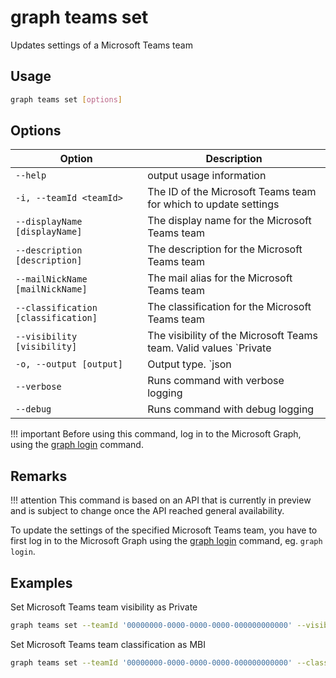 # graph teams set

Updates settings of a Microsoft Teams team

## Usage

```sh
graph teams set [options]
```

## Options

Option|Description
------|-----------
`--help`|output usage information
`-i, --teamId <teamId>`|The ID of the Microsoft Teams team for which to update settings
`--displayName [displayName]`|The display name for the Microsoft Teams team
`--description [description]`|The description for the Microsoft Teams team
`--mailNickName [mailNickName]`|The mail alias for the Microsoft Teams team
`--classification [classification]`|The classification for the Microsoft Teams team
`--visibility [visibility]`|The visibility of the Microsoft Teams team. Valid values `Private|Public`
`-o, --output [output]`|Output type. `json|text`. Default `text`
`--verbose`|Runs command with verbose logging
`--debug`|Runs command with debug logging

!!! important
    Before using this command, log in to the Microsoft Graph, using the [graph login](../login.md) command.

## Remarks

!!! attention
    This command is based on an API that is currently in preview and is subject to change once the API reached general availability.

To update the settings of the specified Microsoft Teams team, you have to first log in to the Microsoft Graph using the [graph login](../login.md) command, eg. `graph login`.

## Examples

Set Microsoft Teams team visibility as Private

```sh
graph teams set --teamId '00000000-0000-0000-0000-000000000000' --visibility Private
```

Set Microsoft Teams team classification as MBI

```sh
graph teams set --teamId '00000000-0000-0000-0000-000000000000' --classification MBI
```